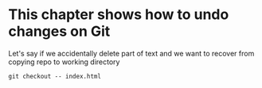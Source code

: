 # This chapter shows how to undo changes on Git

Let's say if we accidentally delete part of text and we want to recover from copying repo to working directory

`git checkout -- index.html`



